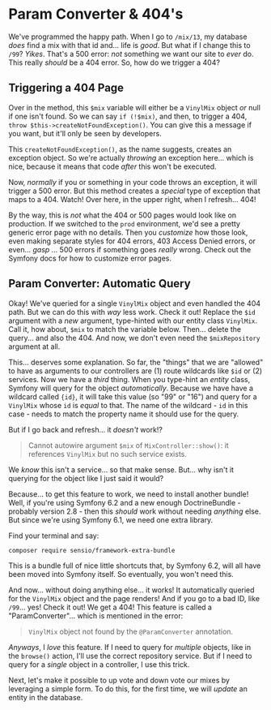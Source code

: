 # Param Converter & 404's

We've programmed the happy path. When I go to `/mix/13`, my database *does* find a
mix with that id and... life is *good*. But what if I change this to `/99`? *Yikes*.
That's a 500 error: *not* something we want our site to *ever* do. This really *should*
be a 404 error. So, how do we trigger a 404?

## Triggering a 404 Page

Over in the method, this `$mix` variable will either be a `VinylMix` object *or* null
if one isn't found. So we can say `if (!$mix)`, and then, to trigger a 404,
`throw $this->createNotFoundException()`. You can give this a message if you want,
but it'll only be seen by developers.

This `createNotFoundException()`, as the name suggests, creates an exception
object. So we're actually *throwing* an exception here... which is nice, because
it means that code *after* this won't be executed.

Now, *normally* if you or something in your code throws an exception, it will trigger
a 500 error. But this method creates a *special* type of exception that maps to a 404.
Watch! Over here, in the upper right, when I refresh... 404!

By the way, this is *not* what the 404 or 500 pages would look like on production.
If we switched to the `prod` environment, we'd see a pretty generic error page
with no details. Then you *customize* how those look, even making separate styles
for 404 errors, 403 Access Denied errors, or even... *gasp* ... 500 errors if
something goes *really* wrong. Check out the Symfony docs for how to customize
error pages.

## Param Converter: Automatic Query

Okay! We've queried for a single `VinylMix` object and even handled the 404 path.
But we can do this with *way* less work. Check it out! Replace the `$id` argument
with a *new* argument, type-hinted with our entity class `VinylMix`. Call it,
how about, `$mix` to match the variable below. Then... delete the query...
and also the 404. And now, we don't even need the `$mixRepository` argument at all.

This... deserves some explanation. So far, the "things" that we are "allowed" to
have as arguments to our controllers are (1) route wildcards like `$id` or (2) services.
Now we have a *third* thing. When you type-hint an *entity* class, Symfony will
query for the object *automatically*. Because we have have a wildcard called `{id}`,
it will take this value (so "99" or "16") and query for a `VinylMix` whose `id`
is *equal* to that. The name of the wildcard - `id` in this case - needs to match
the property name it should use for the query.

But if I go back and refresh... it *doesn't* work!?

> Cannot autowire argument `$mix` of `MixController::show()`: it references
> `VinylMix` but no such service exists.

We *know* this isn't a service... so that make sense. But... why isn't it querying
for the object like I just said it would?

Because... to get this feature to work, we need to install another bundle! Well,
if you're using Symfony 6.2 and a new enough DoctrineBundle - probably version 2.8 -
then this *should* work without needing *anything* else. But since we're using Symfony
6.1, we need one extra library.

Find your terminal and say:

```terminal
composer require sensio/framework-extra-bundle
```

This is a bundle full of nice little shortcuts that, by Symfony 6.2, will all have
been moved into Symfony itself. So eventually, you won't need this.

And now... without doing anything else... it works! It automatically queried for
the `VinylMix` object and the page renders! And if you go to a bad ID, like
`/99`... yes! Check it out! We get a 404! This feature is called a "ParamConverter"...
which is mentioned in the error:

> `VinylMix` object not found by the `@ParamConverter` annotation.

*Anyways*, I *love* this feature. If I need to query for *multiple* objects,
like in the `browse()` action, I'll use the correct repository service. But if I
need to query for a *single* object in a controller, I use this trick.

Next, let's make it possible to up vote and down vote our mixes by leveraging a simple
form. To do this, for the first time, we will *update* an entity in the database.
